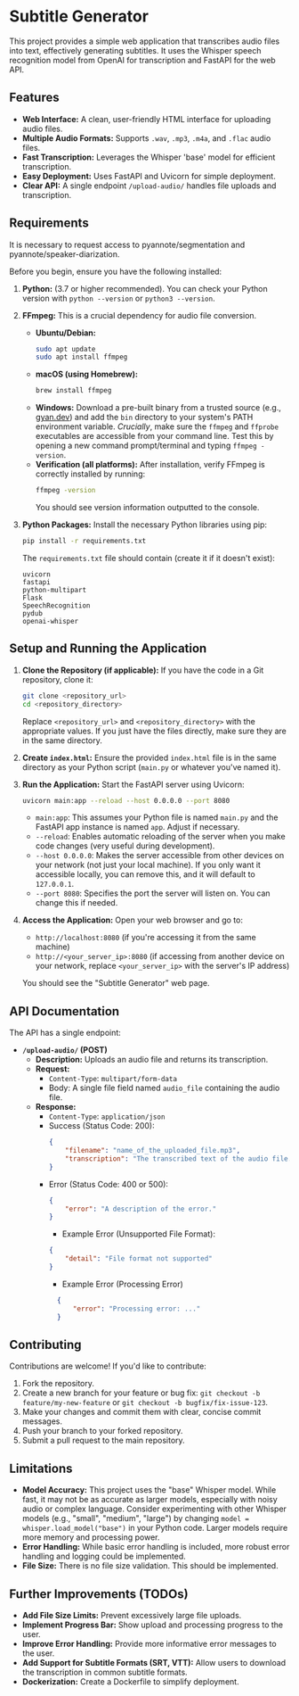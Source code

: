 # Subtitle Generator

This project provides a simple web application that transcribes audio files into text, effectively generating subtitles. It uses the Whisper speech recognition model from OpenAI for transcription and FastAPI for the web API.

## Features

*   **Web Interface:**  A clean, user-friendly HTML interface for uploading audio files.
*   **Multiple Audio Formats:** Supports `.wav`, `.mp3`, `.m4a`, and `.flac` audio files.
*   **Fast Transcription:** Leverages the Whisper 'base' model for efficient transcription.
*   **Easy Deployment:**  Uses FastAPI and Uvicorn for simple deployment.
*   **Clear API:**  A single endpoint `/upload-audio/` handles file uploads and transcription.

## Requirements

It is necessary to request access to pyannote/segmentation and pyannote/speaker-diarization.

Before you begin, ensure you have the following installed:

1.  **Python:** (3.7 or higher recommended).  You can check your Python version with `python --version` or `python3 --version`.

2.  **FFmpeg:**  This is a crucial dependency for audio file conversion.
    *   **Ubuntu/Debian:**
        ```bash
        sudo apt update
        sudo apt install ffmpeg
        ```
    *   **macOS (using Homebrew):**
        ```bash
        brew install ffmpeg
        ```
    *   **Windows:**  Download a pre-built binary from a trusted source (e.g., [gyan.dev](https://www.gyan.dev/ffmpeg/builds/)) and add the `bin` directory to your system's PATH environment variable.  *Crucially*, make sure the `ffmpeg` and `ffprobe` executables are accessible from your command line.  Test this by opening a new command prompt/terminal and typing `ffmpeg -version`.
    *   **Verification (all platforms):** After installation, verify FFmpeg is correctly installed by running:
          ```bash
          ffmpeg -version
          ```
          You should see version information outputted to the console.

3.  **Python Packages:** Install the necessary Python libraries using pip:
    ```bash
    pip install -r requirements.txt
    ```
    The `requirements.txt` file should contain (create it if it doesn't exist):
    ```
    uvicorn
    fastapi
    python-multipart
    Flask
    SpeechRecognition
    pydub
    openai-whisper
    ```

## Setup and Running the Application

1.  **Clone the Repository (if applicable):**  If you have the code in a Git repository, clone it:
    ```bash
    git clone <repository_url>
    cd <repository_directory>
    ```
    Replace `<repository_url>` and `<repository_directory>` with the appropriate values. If you just have the files directly, make sure they are in the same directory.

2.  **Create `index.html`:**  Ensure the provided `index.html` file is in the same directory as your Python script (`main.py` or whatever you've named it).

3.  **Run the Application:** Start the FastAPI server using Uvicorn:
    ```bash
    uvicorn main:app --reload --host 0.0.0.0 --port 8080
    ```
    *   `main:app`:  This assumes your Python file is named `main.py` and the FastAPI app instance is named `app`. Adjust if necessary.
    *   `--reload`:  Enables automatic reloading of the server when you make code changes (very useful during development).
    *   `--host 0.0.0.0`:  Makes the server accessible from other devices on your network (not just your local machine).  If you only want it accessible locally, you can remove this, and it will default to `127.0.0.1`.
    *   `--port 8080`:  Specifies the port the server will listen on. You can change this if needed.

4.  **Access the Application:** Open your web browser and go to:
    *   `http://localhost:8080` (if you're accessing it from the same machine)
    *   `http://<your_server_ip>:8080` (if accessing from another device on your network, replace `<your_server_ip>` with the server's IP address)

    You should see the "Subtitle Generator" web page.

## API Documentation

The API has a single endpoint:

*   **`/upload-audio/` (POST)**
    *   **Description:**  Uploads an audio file and returns its transcription.
    *   **Request:**
        *   `Content-Type`: `multipart/form-data`
        *   Body:  A single file field named `audio_file` containing the audio file.
    *   **Response:**
        *   `Content-Type`: `application/json`
        *   Success (Status Code: 200):
            ```json
            {
                "filename": "name_of_the_uploaded_file.mp3",
                "transcription": "The transcribed text of the audio file."
            }
            ```
        *   Error (Status Code: 400 or 500):
            ```json
            {
                "error": "A description of the error."
            }
            ```
            *   Example Error (Unsupported File Format):
              ```json
              {
                  "detail": "File format not supported"
              }
              ```
            *  Example Error (Processing Error)
            ```json
              {
                  "error": "Processing error: ..."
              }
            ```
## Contributing

Contributions are welcome! If you'd like to contribute:

1.  Fork the repository.
2.  Create a new branch for your feature or bug fix: `git checkout -b feature/my-new-feature` or `git checkout -b bugfix/fix-issue-123`.
3.  Make your changes and commit them with clear, concise commit messages.
4.  Push your branch to your forked repository.
5.  Submit a pull request to the main repository.

## Limitations

*   **Model Accuracy:** This project uses the "base" Whisper model. While fast, it may not be as accurate as larger models, especially with noisy audio or complex language.  Consider experimenting with other Whisper models (e.g., "small", "medium", "large") by changing `model = whisper.load_model("base")` in your Python code.  Larger models require more memory and processing power.
*   **Error Handling:**  While basic error handling is included, more robust error handling and logging could be implemented.
* **File Size:** There is no file size validation. This should be implemented.

## Further Improvements (TODOs)

*   **Add File Size Limits:** Prevent excessively large file uploads.
*   **Implement Progress Bar:** Show upload and processing progress to the user.
*   **Improve Error Handling:** Provide more informative error messages to the user.
*   **Add Support for Subtitle Formats (SRT, VTT):** Allow users to download the transcription in common subtitle formats.
*   **Dockerization:** Create a Dockerfile to simplify deployment.

